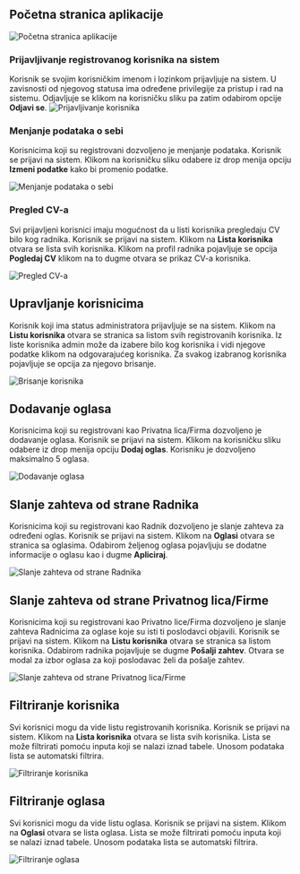 ## Početna stranica aplikacije
![Početna stranica aplikacije](Images/image1.png)
### Prijavljivanje registrovanog korisnika na sistem

Korisnik se svojim korisničkim imenom i lozinkom prijavljuje na sistem. U zavisnosti od njegovog statusa ima određene privilegije za pristup i rad na sistemu. Odjavljuje se klikom na korisničku sliku pa zatim odabirom opcije **Odjavi se**.
![Prijavljivanje korisnika](Images/image2.png)

### Menjanje podataka o sebi

Korisnicima koji su registrovani dozvoljeno je menjanje podataka. Korisnik se prijavi na sistem. Klikom na korisničku sliku odabere iz drop menija opciju **Izmeni podatke** kako bi promenio podatke.

![Menjanje podataka o sebi](Images/image3.png)

### Pregled CV-a

Svi prijavljeni korisnici imaju mogućnost da u listi korisnika pregledaju CV bilo kog radnika. Korisnik se prijavi na sistem. Klikom na **Lista korisnika** otvara se lista svih korisnika. Klikom na profil radnika pojavljuje se opcija **Pogledaj CV** klikom na to dugme otvara se prikaz CV-a korisnika.

![Pregled CV-a](Images/image4.png)

## Upravljanje korisnicima

Korisnik koji ima status administratora prijavljuje se na sistem. Klikom na **Listu korisnika** otvara se stranica sa listom svih registrovanih korisnika. Iz liste korisnika admin može da izabere bilo kog korisnika i vidi njegove podatke klikom na odgovarajućeg korisnika. Za svakog izabranog korisnika pojavljuje se opcija za njegovo brisanje.

![Brisanje korisnika](Images/image6.png)

## Dodavanje oglasa

Korisnicima koji su registrovani kao Privatna lica/Firma dozvoljeno je dodavanje oglasa. Korisnik se prijavi na sistem. Klikom na korisničku sliku odabere iz drop menija opciju **Dodaj oglas**. Korisniku je dozvoljeno maksimalno 5 oglasa.

![Dodavanje oglasa](Images/image7.png)

## Slanje zahteva od strane Radnika

Korisnicima koji su registrovani kao Radnik dozvoljeno je slanje zahteva za određeni oglas. Korisnik se prijavi na sistem. Klikom na **Oglasi** otvara se stranica sa oglasima. Odabirom željenog oglasa pojavljuju se dodatne informacije o oglasu kao i dugme **Apliciraj**.

![Slanje zahteva od strane Radnika](Images/image8.png)

## Slanje zahteva od strane Privatnog lica/Firme

Korisnicima koji su registrovani kao Privatno lice/Firma dozvoljeno je slanje zahteva Radnicima za oglase koje su isti ti poslodavci objavili. Korisnik se prijavi na sistem. Klikom na **Listu korisnika** otvara se stranica sa listom korisnika. Odabirom radnika pojavljuje se dugme **Pošalji zahtev**. Otvara se modal za izbor oglasa za koji poslodavac želi da pošalje zahtev.

![Slanje zahteva od strane Privatnog lica/Firme](Images/image9.png)

## Filtriranje korisnika

Svi korisnici mogu da vide listu registrovanih korisnika. Korisnik se prijavi na sistem. Klikom na **Lista korisnika** otvara se lista svih korisnika. Lista se može filtrirati pomoću inputa koji se nalazi iznad tabele. Unosom podataka lista se automatski filtrira.

![Filtriranje korisnika](Images/image10.png)

## Filtriranje oglasa

Svi korisnici mogu da vide listu oglasa. Korisnik se prijavi na sistem. Klikom na **Oglasi** otvara se lista oglasa. Lista se može filtrirati pomoću inputa koji se nalazi iznad tabele. Unosom podataka lista se automatski filtrira.

![Filtriranje oglasa](Images/image11.png)
